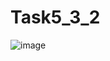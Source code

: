 # Task5_3_2
![image](https://user-images.githubusercontent.com/100626064/170102372-53668fac-1f2d-441c-a328-99f8a4a16e67.png)
